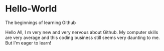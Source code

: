 # Hello-World
The beginnings of learning Github

Hello  All, I  m  very new and very nervous about Github. My computer skills are very average and  this coding business still seems very daunting to me.  But I'm eager to learn!
